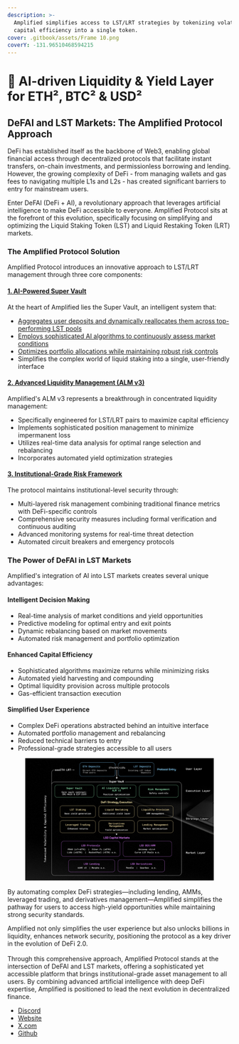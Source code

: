 ```yaml
---
description: >-
  Amplified simplifies access to LST/LRT strategies by tokenizing volatility and
  capital efficiency into a single token.
cover: .gitbook/assets/Frame 10.png
coverY: -131.96510468594215
---
```


# 👋 AI-driven Liquidity & Yield Layer for ETH², BTC² & USD²

## DeFAI and LST Markets: The Amplified Protocol Approach

DeFi has established itself as the backbone of Web3, enabling global financial access through decentralized protocols that facilitate instant transfers, on-chain investments, and permissionless borrowing and lending. However, the growing complexity of DeFi - from managing wallets and gas fees to navigating multiple L1s and L2s - has created significant barriers to entry for mainstream users.

Enter DeFAI (DeFi + AI), a revolutionary approach that leverages artificial intelligence to make DeFi accessible to everyone. Amplified Protocol sits at the forefront of this evolution, specifically focusing on simplifying and optimizing the Liquid Staking Token (LST) and Liquid Restaking Token (LRT) markets.

### The Amplified Protocol Solution

Amplified Protocol introduces an innovative approach to LST/LRT management through three core components:

#### [1. AI-Powered Super Vault](broken-reference)

At the heart of Amplified lies the Super Vault, an intelligent system that:

* [Aggregates user deposits and dynamically reallocates them across top-performing LST pools](eth-and-lst-super-vault/vault-architecture-and-core-tech/ai-liquidity-engine.md)
* [Employs sophisticated AI algorithms to continuously assess market conditions](eth-and-lst-super-vault/lst-lrt-strategy-framework/ai-agents-swarm-strategy-managers.md)
* [Optimizes portfolio allocations while maintaining robust risk controls](<README (1).md#id-3.-institutional-grade-risk-framework>)
* Simplifies the complex world of liquid staking into a single, user-friendly interface

#### [2. Advanced Liquidity Management (ALM v3)](eth-and-lst-super-vault/vault-architecture-and-core-tech/amplified-alm-v3.md)

Amplified's ALM v3 represents a breakthrough in concentrated liquidity management:

* Specifically engineered for LST/LRT pairs to maximize capital efficiency
* Implements sophisticated position management to minimize impermanent loss
* Utilizes real-time data analysis for optimal range selection and rebalancing
* Incorporates automated yield optimization strategies

#### [3. Institutional-Grade Risk Framework](resources/risk-management-framework.md)

The protocol maintains institutional-level security through:

* Multi-layered risk management combining traditional finance metrics with DeFi-specific controls
* Comprehensive security measures including formal verification and continuous auditing
* Advanced monitoring systems for real-time threat detection
* Automated circuit breakers and emergency protocols

### The Power of DeFAI in LST Markets

Amplified's integration of AI into LST markets creates several unique advantages:

#### Intelligent Decision Making

* Real-time analysis of market conditions and yield opportunities
* Predictive modeling for optimal entry and exit points
* Dynamic rebalancing based on market movements
* Automated risk management and portfolio optimization

#### Enhanced Capital Efficiency

* Sophisticated algorithms maximize returns while minimizing risks
* Automated yield harvesting and compounding
* Optimal liquidity provision across multiple protocols
* Gas-efficient transaction execution

#### Simplified User Experience

* Complex DeFi operations abstracted behind an intuitive interface
* Automated portfolio management and rebalancing
* Reduced technical barriers to entry
* Professional-grade strategies accessible to all users

<figure><img src=".gitbook/assets/image (19).png" alt=""><figcaption></figcaption></figure>

By automating complex DeFi strategies—including lending, AMMs, leveraged trading, and derivatives management—Amplified simplifies the pathway for users to access high-yield opportunities while maintaining strong security standards.

Amplified not only simplifies the user experience but also unlocks billions in liquidity, enhances network security, positioning the protocol as a key driver in the evolution of DeFi 2.0.\
\
Through this comprehensive approach, Amplified Protocol stands at the intersection of DeFAI and LST markets, offering a sophisticated yet accessible platform that brings institutional-grade asset management to all users. By combining advanced artificial intelligence with deep DeFi expertise, Amplified is positioned to lead the next evolution in decentralized finance.

* [Discord](https://discord.gg/sbtJqAdnA9)
* [Website](https://amplified.fi/)
* [X.com](https://x.com/Amplifiedfi)
* [Github](https://github.com/Amplifiedfi)

